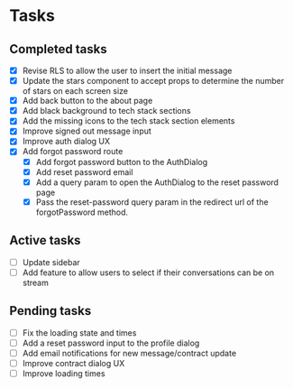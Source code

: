 # Tasks

## Completed tasks

- [x] Revise RLS to allow the user to insert the initial message
- [x] Update the stars component to accept props to determine the number of stars on each screen size
- [x] Add back button to the about page
- [x] Add black background to tech stack sections
- [x] Add the missing icons to the tech stack section elements
- [x] Improve signed out message input
- [x] Improve auth dialog UX
- [x] Add forgot password route
  - [x] Add forgot password button to the AuthDialog
  - [x] Add reset password email
  - [x] Add a query param to open the AuthDialog to the reset password page
  - [x] Pass the reset-password query param in the redirect url of the forgotPassword method.

## Active tasks

- [ ] Update sidebar
- [ ] Add feature to allow users to select if their conversations can be on stream

## Pending tasks

- [ ] Fix the loading state and times
- [ ] Add a reset password input to the profile dialog
- [ ] Add email notifications for new message/contract update
- [ ] Improve contract dialog UX
- [ ] Improve loading times
